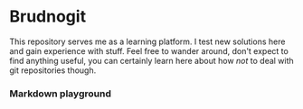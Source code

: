 # Brudnogit
This repository serves me as a learning platform. I test new solutions here and gain experience with stuff. Feel free to wander around, don't expect to find anything useful, you can certainly learn here about how _not_ to deal with git repositories though.

### Markdown playground
